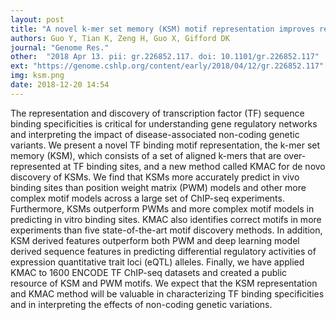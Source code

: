 ```yaml
---
layout: post
title: "A novel k-mer set memory (KSM) motif representation improves regulatory variant prediction."
authors: Guo Y, Tian K, Zeng H, Guo X, Gifford DK 
journal: "Genome Res."
other:  "2018 Apr 13. pii: gr.226852.117. doi: 10.1101/gr.226852.117"
ext: "https://genome.cshlp.org/content/early/2018/04/12/gr.226852.117"
img: ksm.png
date: 2018-12-20 14:54
---
```


The representation and discovery of transcription factor (TF) sequence binding specificities is critical for understanding gene regulatory networks and interpreting the impact of disease-associated non-coding genetic variants. We present a novel TF binding motif representation, the k-mer set memory (KSM), which consists of a set of aligned k-mers that are over-represented at TF binding sites, and a new method called KMAC for de novo discovery of KSMs. We find that KSMs more accurately predict in vivo binding sites than position weight matrix (PWM) models and other more complex motif models across a large set of ChIP-seq experiments. Furthermore, KSMs outperform PWMs and more complex motif models in predicting in vitro binding sites. KMAC also identifies correct motifs in more experiments than five state-of-the-art motif discovery methods. In addition, KSM derived features outperform both PWM and deep learning model derived sequence features in predicting differential regulatory activities of expression quantitative trait loci (eQTL) alleles. Finally, we have applied KMAC to 1600 ENCODE TF ChIP-seq datasets and created a public resource of KSM and PWM motifs. We expect that the KSM representation and KMAC method will be valuable in characterizing TF binding specificities and in interpreting the effects of non-coding genetic variations.
